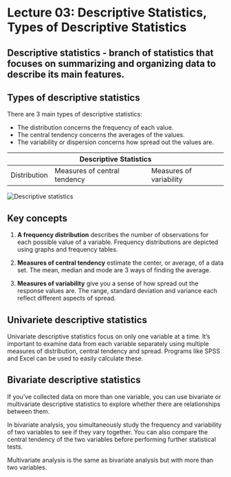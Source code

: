 # Lecture 03: Descriptive Statistics, Types of Descriptive Statistics

## Descriptive statistics - branch of statistics that focuses on summarizing and organizing data to describe its main features.

## Types of descriptive statistics
There are 3 main types of descriptive statistics:
- The distribution concerns the frequency of each value.
- The central tendency concerns the averages of the values.
- The variability or dispersion concerns how spread out the values are.


<table>
  <thead>
    <tr>
      <th colspan="3">Descriptive Statistics</th>
    </tr>
  </thead>
  <tbody>
    <tr>
      <td>Distribution</td>
      <td>Measures of central tendency</td>
      <td>Measures of variability</td>
    </tr>
  </tbody>
</table>





![Descriptive statistics](https://github.com/user-attachments/assets/8aea320f-2068-488c-9e10-9d731c3be3d7)


## Key concepts
1. **A frequency distribution** describes the number of observations for each possible value of a variable. Frequency distributions are depicted using graphs and frequency tables.

2. **Measures of central tendency** estimate the center, or average, of a data set. The mean, median and mode are 3 ways of finding the average.

3. **Measures of variability** give you a sense of how spread out the response values are. The range, standard deviation and variance each reflect different aspects of spread.


## Univariete descriptive statistics
Univariate descriptive statistics focus on only one variable at a time. It’s important to examine data from each variable separately using multiple measures of distribution, central tendency and spread. Programs like SPSS and Excel can be used to easily calculate these.

## Bivariate descriptive statistics
If you’ve collected data on more than one variable, you can use bivariate or multivariate descriptive statistics to explore whether there are relationships between them.

In bivariate analysis, you simultaneously study the frequency and variability of two variables to see if they vary together. You can also compare the central tendency of the two variables before performing further statistical tests.

Multivariate analysis is the same as bivariate analysis but with more than two variables.

